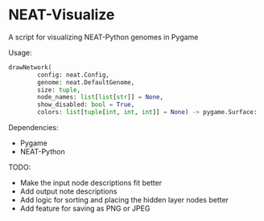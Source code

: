# NEAT-Visualize
A script for visualizing NEAT-Python genomes in Pygame

Usage:
```python
drawNetwork(
        config: neat.Config,
        genome: neat.DefaultGenome,
        size: tuple,
        node_names: list[list[str]] = None,
        show_disabled: bool = True,
        colors: list[tuple[int, int, int]] = None) -> pygame.Surface:
```

Dependencies:
- Pygame
- NEAT-Python


TODO:
- Make the input node descriptions fit better
- Add output note descriptions
- Add logic for sorting and placing the hidden layer nodes better
- Add feature for saving as PNG or JPEG
